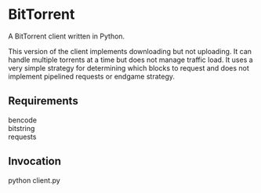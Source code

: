 BitTorrent
===============

A BitTorrent client written in Python.

This version of the client implements downloading but not uploading.  It can handle multiple torrents at a time but does not manage traffic load.  It uses a very simple strategy for determining which blocks to request and does not implement pipelined requests or endgame strategy.  

Requirements
------------

bencode   
bitstring  
requests  

Invocation
----------

python client.py 



